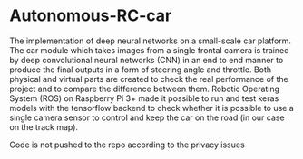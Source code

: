 # Autonomous-RC-car
The implementation of deep neural networks on a small-scale car platform. The car module which takes images from a single frontal camera is trained by deep convolutional neural networks (CNN) in an end to end manner to produce the final outputs in a form of steering angle and throttle. Both physical and virtual parts are created to check the real performance of the project and to compare the difference between them. Robotic Operating System (ROS) on Raspberry Pi 3+ made it possible to run and test keras models with the tensorflow backend to check whether it is possible to use a single camera sensor to control and keep the car on the road (in our case on the track map).

Code is not pushed to the repo according to the privacy issues
